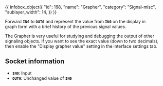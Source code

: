 {{ infobox_object({
	"id": 168,
	"name": "Grapher",
	"category": "Signal-misc",
	"sublayer_width": 14,
}) }}

Forward **`IN0`** to **`OUT0`** and represent the value from **`IN0`** on the display in graph form with a brief history of the previous signal values.

The Grapher is very useful for studying and debugging the output of other signaling objects. If you want to see the exact value (down to two decimals), then enable the "Display grapher value" setting in the interface settings tab.

## Socket information
- **`IN0`**: Input
- **`OUT0`**: Unchanged value of **`IN0`**